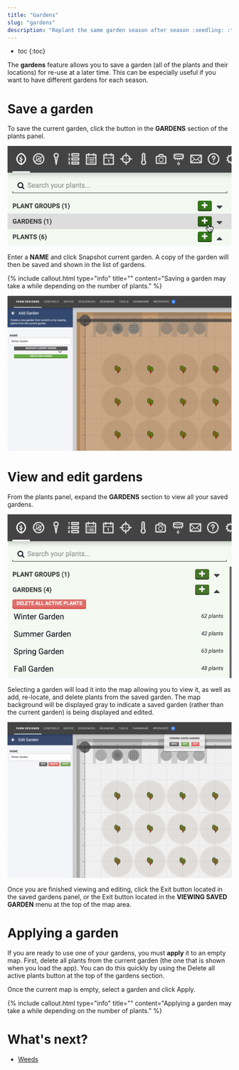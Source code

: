 ```yaml
---
title: "Gardens"
slug: "gardens"
description: "Replant the same garden season after season :seedling: :tomato: :eggplant: :strawberry:\n[Open this panel in the app](https://my.farm.bot/app/designer/gardens)"
---
```


* toc
{:toc}

The **gardens** feature allows you to save a garden (all of the plants and their locations) for re-use at a later time. This can be especially useful if you want to have different gardens for each season.

# Save a garden

To save the current garden, click the <span class="fb-button fb-green"><i class='fa fa-plus'></i></span> button in the **GARDENS** section of the plants panel.

![add garden](_images/add_garden.png)

Enter a **NAME** and click <span class="fb-button fb-gray">Snapshot current garden</span>. A copy of the garden will then be saved and shown in the list of gardens.

{%
include callout.html
type="info"
title=""
content="Saving a garden may take a while depending on the number of plants."
%}

![add new garden](_images/add_new_garden.png)

# View and edit gardens

From the plants panel, expand the **GARDENS** section to view all your saved gardens.

![gardens list](_images/gardens_list.png)

Selecting a garden will load it into the map allowing you to view it, as well as add, re-locate, and delete plants from the saved garden. The map background will be displayed gray to indicate a saved garden (rather than the current garden) is being displayed and edited.

![edit garden](_images/edit_garden.png)

Once you are finished viewing and editing, click the <span class="fb-button fb-gray">Exit</span> button located in the saved gardens panel, or the <span class="fb-button fb-red">Exit</span> button located in the **VIEWING SAVED GARDEN** menu at the top of the map area.

# Applying a garden

If you are ready to use one of your gardens, you must **apply** it to an empty map. First, delete all plants from the current garden (the one that is shown when you load the app). You can do this quickly by using the <span class="fb-button fb-red">Delete all active plants</span> button at the top of the gardens section.

Once the current map is empty, select a garden and click <span class="fb-button fb-green">Apply</span>.

{%
include callout.html
type="info"
title=""
content="Applying a garden may take a while depending on the number of plants."
%}

# What's next?

 * [Weeds](weeds.md)
